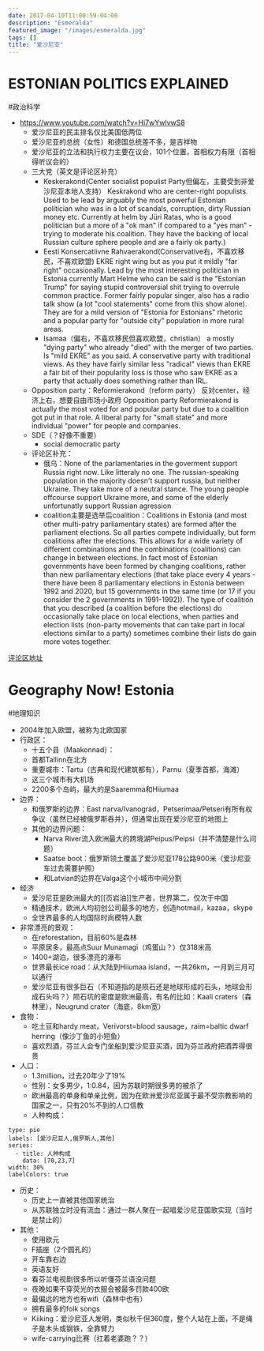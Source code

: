 ```yaml
---
date: 2017-04-10T11:00:59-04:00
description: "Esmeralda"
featured_image: "/images/esmeralda.jpg"
tags: []
title: "爱沙尼亚"
---
```


# ESTONIAN POLITICS EXPLAINED
#政治科学
- https://www.youtube.com/watch?v=Hi7wYwlvwS8
	- 爱沙尼亚的民主排名仅比美国低两位
	- 爱沙尼亚的总统（女性）和德国总统差不多，是吉祥物
	- 爱沙尼亚的立法和执行权力主要在议会，101个位置，首相权力有限（首相得听议会的）
	- 三大党（英文是评论区补充）
		- Keskerakond(Center socialist populist Party但偏左，主要受到非爱沙尼亚本地人支持）
			Keskrakond who are center-right populists. Used to be lead by arguably the most powerful Estonian politician who was in a lot of scandals, corruption, dirty Russian money etc. Currently at helm by Jüri Ratas, who is a good politician but a more of a "ok man" if compared to a "yes man" - trying to moderate his coalition. They have the backing of local Russian culture sphere people and are a fairly ok party.)
		- Eesti Konsercatiivne Rahvaerakond(Conservative右，不喜欢移民，不喜欢欧盟)
			EKRE right wing but as you put it mildly "far right" occasionally. Lead by the most interesting politician in Estonia currently Mart Helme who can be said is the "Estonian Trump" for saying stupid controversial shit trying to overrule common practice. Former fairly popular singer, also has a radio talk show (a lot "cool statements" come from this show alone). They are for a mild version of "Estonia for Estonians" rhetoric and a popular party for "outside city" population in more rural areas.
		- Isamaa（偏右，不喜欢移民但喜欢欧盟，christian）
			a mostly "dying party" who already "died" with the merger of two parties. Is "mild EKRE" as you said. A conservative party with traditional views. As they have fairly similar less "radical" views than EKRE a fair bit of their popularity loss is those who saw EKRE as a party that actually does something rather than IRL.
	- Opposition party：Reformierakond（reform party）
		反对center，经济上右，想要自由市场小政府
		Opposition party Reformierakond is actually the most voted for and popular party but due to a coalition got put in that role. A liberal party for "small state" and more individual "power" for people and companies.
	- SDE（？好像不重要）
		- social democratic party
	- 评论区补充：
		- 俄乌：None of the parlamentaries in the goverment support Russia right now. Like litteraly no one. The russian-speaking population in the majority doesn't support russia, but neither Ukraine. They take more of a neutral stance. The young people offcourse support Ukraine more, and some of the elderly unfortunatly support Russian agression
		- coalition主要是选举后coalition：Coalitions in Estonia (and most other multi-patry parliamentary states) are formed after the parliament elections. So all parties compete individually, but form coalitions after the elections. This allows for a wide variety of different combinations and the combinations (coalitions) can change in between elections. In fact most of Estonian governments have been formed by changing coalitions, rather than new parliamentary elections (that take place every 4 years - there have been 8 parliamentary elections in Estonia between 1992 and 2020, but 15 governments in the same time (or 17 if you consider the 2 governments in 1991-1992)). The type of coalition that you described (a coalition before the elections) do occasionally take place on local elections, when parties and election lists (non-party movements that can take part in local elections similar to a party) sometimes combine their lists do gain more votes together.


[ 评论区地址](https://www.youtube.com/create_channel?upsell=comment)

# Geography Now! Estonia
#地理知识
- 2004年加入欧盟，被称为北欧国家
- 行政区：
	- 十五个县（Maakonnad）：
	- 首都Tallinn在北方
	- 重要城市：Tartu（古典和现代建筑都有），Parnu（夏季首都，海滩）
	- 这三个城市有大机场
	- 2200多个岛屿，最大的是Saaremma和Hiiumaa
- 边界：
	- 和俄罗斯的边界：East narva/Ivanograd，Petserimaa/Petseri有所有权争议（虽然已经被俄罗斯吞并），但通常出现在爱沙尼亚的地图上
	- 其他的边界问题：
		- Narva River流入欧洲最大的跨境湖Peipus/Peipsi（并不清楚是什么问题）
		- Saatse boot：俄罗斯领土覆盖了爱沙尼亚178公路900米（爱沙尼亚车过去需要护照）
		- 和Latvian的边界在Valga这个小城市中间分割
- 经济
	- 爱沙尼亚是欧洲最大的[[页岩油]]生产者，世界第二，仅次于中国
	- 精通技术，欧洲人均初创公司最多的地方，创造hotmail，kazaa，skype
	- 全世界最多的人均国际时尚模特人数
- 非常漂亮的景观：
	- 在reforestation，目前60%是森林
	- 平原居多，最高点Suur Munamagi（鸡蛋山？）仅318米高
	- 1400+湖泊，很多漂亮的瀑布
	- 世界最长ice road：从大陆到Hiiumaa island，一共26km，一月到三月可以通行
	- 爱沙尼亚有很多巨石（不知道指的是陨石还是地球形成的石头，地球会形成石头吗？）陨石坑的密度是欧洲最高，有名的比如：Kaali craters（森林里），Neugrund crater（海底，8km宽）
- 食物：
	- 吃土豆和hardy meat，Verivorst=blood sausage，raim=baltic dwarf herring（像沙丁鱼的小短鱼）
	- 喜欢烈酒，芬兰人会专门坐船到爱沙尼亚买酒，因为芬兰政府把酒弄得很贵
- 人口：
	- 1.3million，过去20年少了19%
	- 性别：女多男少，1:0.84，因为苏联时期很多男的被杀了
	- 欧洲最高的单身和单亲比例，因为在欧洲爱沙尼亚属于最不受宗教影响的国家之一，只有20%不到的人口信教
	- 人种构成：
```chart
type: pie
labels: [爱沙尼亚人,俄罗斯人,其他]
series:
  - title: 人种构成
    data: [70,23,7]
width: 30%
labelColors: true
```

- 历史：
	- 历史上一直被其他国家统治
	- 从苏联独立时没有流血：通过一群人聚在一起唱爱沙尼亚国歌实现（当时是禁止的）
- 其他：
	- 使用欧元
	- F插座（2个圆孔的）
	- 开车靠右边
	- 英语友好
	- 看芬兰电视剧很多所以听懂芬兰语没问题
	- 夜晚如果不穿荧光的衣服会被最多罚款400欧
	- 最偏远的地方也有wifi（森林中也有）
	- 拥有最多的folk songs
	- Kiiking：爱沙尼亚人发明，类似秋千但360度，整个人站在上面，不是绳子是木头或钢铁，全靠臂力
	- wife-carrying比赛（扛着老婆跑？？）
